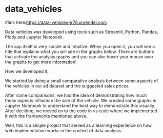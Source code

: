 # data_vehicles
#link here:https://data-vehicles-jr76.onrender.com


Data vehicles was developed using tools such as Streamlit, Python, Pandas, Plotly and Jupyter Notebook.

The app itself is very simple and intuitive. When you open it, you will see a title that explains what you will see in the graphs below. There are buttons that activate the analysis graphs and you can also hover your mouse over the graphs to get more information!

How we developed it;

We started by doing a small comparative analysis between some aspects of the vehicles in our ad dataset and the suggested sales prices.

After some comparisons, we had the idea of ​​demonstrating how much these aspects influence the sale of the vehicle. We created some graphs in Jupyter Notebook to understand the best way to demonstrate this visually. After deciding, we moved on to the code in vs code where we implemented it with the frameworks mentioned above.

Well, this is a simple project that served as a learning experience on how web implementation works in the context of data analysis.
